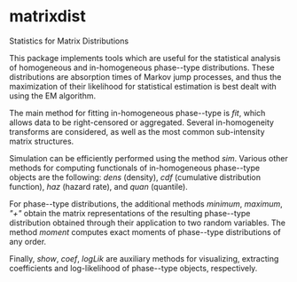 # matrixdist
Statistics for Matrix Distributions

This package implements tools which are useful for the statistical analysis of homogeneous and in-homogeneous phase--type distributions. These distributions are absorption times of Markov jump processes, and thus the maximization of their likelihood for statistical estimation is best dealt with using the EM algorithm. 

The main method for fitting in-homogeneous phase--type is *fit*, which allows data to be right-censored or aggregated. Several in-homogeneity transforms are considered, as well as the most common sub-intensity matrix structures. 

Simulation can be efficiently performed using the method *sim*. Various other methods for computing functionals of in-homogeneous phase--type objects are the following: *dens* (density), *cdf* (cumulative distribution function), *haz* (hazard rate), and *quan* (quantile). 

For phase--type distributions, the additional methods *minimum*, *maximum*, *"+"* obtain the matrix representations of the resulting phase--type distribution obtained through their application to two random variables. The method *moment* computes exact moments of phase--type distributions of any order. 

Finally, *show*, *coef*, *logLik* are auxiliary methods for visualizing, extracting coefficients and log-likelihood of phase--type objects, respectively.